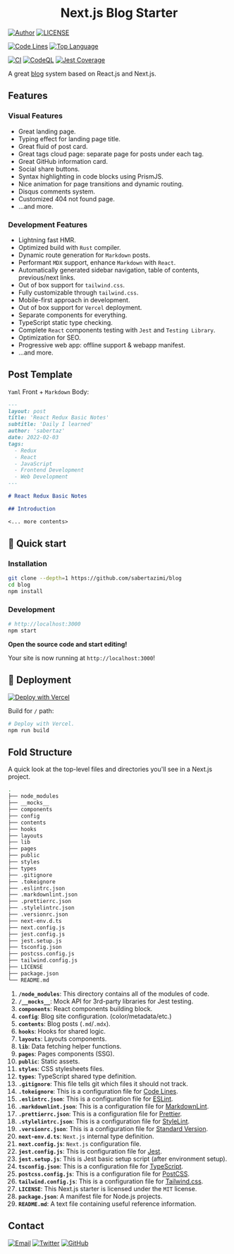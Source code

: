 <h1 align="center">
  Next.js Blog Starter
</h1>

[![Author](https://img.shields.io/badge/author-sabertaz-lightgrey?style=for-the-badge)](https://github.com/sabertazimi)
[![LICENSE](https://img.shields.io/github/license/sabertazimi/blog?style=for-the-badge)](https://github.com/sabertazimi/blog/blob/main/LICENSE)

[![Code Lines](https://img.shields.io/tokei/lines/github/sabertazimi/blog?style=for-the-badge&logo=visualstudiocode)](https://github.com/sabertazimi/blog)
[![Top Language](https://img.shields.io/github/languages/top/sabertazimi/blog?logo=typescript&style=for-the-badge)](https://github.com/https://github.com/sabertazimi/blog/search?l=typescript)

[![CI](https://img.shields.io/github/workflow/status/sabertazimi/blog/CI/main?style=for-the-badge&logo=github)](https://github.com/sabertazimi/blog/actions/workflows/ci.yml)
[![CodeQL](https://img.shields.io/github/workflow/status/sabertazimi/blog/CodeQL/main?label=CodeQL&logo=github&style=for-the-badge)](https://github.com/sabertazimi/blog/actions/workflows/codeql-analysis.yml)
[![Jest Coverage](https://img.shields.io/codecov/c/github/sabertazimi/blog?logo=codecov&style=for-the-badge)](https://codecov.io/gh/sabertazimi/blog)

A great [blog](https://blog.tazimi.dev) system based on React.js and Next.js.

## Features

### Visual Features

- Great landing page.
- Typing effect for landing page title.
- Great fluid of post card.
- Great tags cloud page: separate page for posts under each tag.
- Great GitHub information card.
- Social share buttons.
- Syntax highlighting in code blocks using PrismJS.
- Nice animation for page transitions and dynamic routing.
- Disqus comments system.
- Customized 404 not found page.
- ...and more.

### Development Features

- Lightning fast HMR.
- Optimized build with `Rust` compiler.
- Dynamic route generation for `Markdown` posts.
- Performant `MDX` support, enhance `Markdown` with `React`.
- Automatically generated sidebar navigation, table of contents, previous/next links.
- Out of box support for `tailwind.css`.
- Fully customizable through `tailwind.css`.
- Mobile-first approach in development.
- Out of box support for `Vercel` deployment.
- Separate components for everything.
- TypeScript static type checking.
- Complete `React` components testing with `Jest` and `Testing Library`.
- Optimization for SEO.
- Progressive web app: offline support & webapp manifest.
- ...and more.

## Post Template

`Yaml` Front + `Markdown` Body:

```markdown
---
layout: post
title: 'React Redux Basic Notes'
subtitle: 'Daily I learned'
author: 'sabertaz'
date: 2022-02-03
tags:
  - Redux
  - React
  - JavaScript
  - Frontend Development
  - Web Development
---

# React Redux Basic Notes

## Introduction

<... more contents>
```

## 🚀 Quick start

### Installation

```bash
git clone --depth=1 https://github.com/sabertazimi/blog
cd blog
npm install
```

### Development

```bash
# http://localhost:3000
npm start
```

**Open the source code and start editing!**

Your site is now running at `http://localhost:3000`!

## 💫 Deployment

[![Deploy with Vercel](https://vercel.com/button)](https://vercel.com/new/clone?repository-url=https%3A%2F%2Fgithub.com%2Fsabertazimi%2Fblog&project-name=blog&repo-name=blog&demo-title=Sabertaz%20Blog&demo-url=https%3A%2F%2Fblog.tazimi.dev)

Build for `/` path:

```bash
# Deploy with Vercel.
npm run build
```

## Fold Structure

A quick look at the top-level files and directories you'll see in a Next.js project.

```bash
.
├── node_modules
├── __mocks__
├── components
├── config
├── contents
├── hooks
├── layouts
├── lib
├── pages
├── public
├── styles
├── types
├── .gitignore
├── .tokeignore
├── .eslintrc.json
├── .markdownlint.json
├── .prettierrc.json
├── .stylelintrc.json
├── .versionrc.json
├── next-env.d.ts
├── next.config.js
├── jest.config.js
├── jest.setup.js
├── tsconfig.json
├── postcss.config.js
├── tailwind.config.js
├── LICENSE
├── package.json
└── README.md
```

1. **`/node_modules`**: This directory contains all of the modules of code.
2. **`/__mocks__`**: Mock API for 3rd-party libraries for Jest testing.
3. **`components`**: React components building block.
4. **`config`**: Blog site configuration. (color/metadata/etc.)
5. **`contents`**: Blog posts (`.md`/`.mdx`).
6. **`hooks`**: Hooks for shared logic.
7. **`layouts`**: Layouts components.
8. **`lib`**: Data fetching helper functions.
9. **`pages`**: Pages components (SSG).
10. **`public`**: Static assets.
11. **`styles`**: CSS stylesheets files.
12. **`types`**: TypeScript shared type definition.
13. **`.gitignore`**: This file tells git which files it should not track.
14. **`.tokeignore`**: This is a configuration file for [Code Lines](https://github.com/XAMPPRocky/tokei).
15. **`.eslintrc.json`**: This is a configuration file for [ESLint](https://eslint.org).
16. **`.markdownlint.json`**: This is a configuration file for [MarkdownLint](https://github.com/DavidAnson/markdownlint).
17. **`.prettierrc.json`**: This is a configuration file for [Prettier](https://prettier.io).
18. **`.stylelintrc.json`**: This is a configuration file for [StyleLint](https://stylelint.io).
19. **`.versionrc.json`**: This is a configuration file for [Standard Version](https://github.com/conventional-changelog/standard-version).
20. **`next-env.d.ts`**: `Next.js` internal type definition.
21. **`next.config.js`**: `Next.js` configuration file.
22. **`jest.config.js`**: This is configuration file for [Jest](https://jestjs.io).
23. **`jest.setup.js`**: This is Jest basic setup script (after environment setup).
24. **`tsconfig.json`**: This is a configuration file for [TypeScript](https://www.typescriptlang.org).
25. **`postcss.config.js`**: This is a configuration file for [PostCSS](https://postcss.org).
26. **`tailwind.config.js`**: This is a configuration file for [Tailwind.css](https://tailwindcss.com).
27. **`LICENSE`**: This Next.js starter is licensed under the `MIT` license.
28. **`package.json`**: A manifest file for Node.js projects.
29. **`README.md`**: A text file containing useful reference information.

## Contact

[![Email](https://img.shields.io/badge/-Gmail-ea4335?style=for-the-badge&logo=gmail&logoColor=white)](mailto:sabertazimi@gmail.com)
[![Twitter](https://img.shields.io/badge/-Twitter-1da1f2?style=for-the-badge&logo=twitter&logoColor=white)](https://twitter.com/sabertazimi)
[![GitHub](https://img.shields.io/badge/-GitHub-181717?style=for-the-badge&logo=github&logoColor=white)](https://github.com/sabertazimi)

